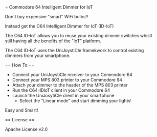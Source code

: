 = Commodore 64 Intelligent Dimmer for IoT

Don't buy expensive "smart" WiFi bulbs!!

Instead get the C64 Intelligent Dimmer for IoT (ID-IoT)

The C64 ID-IoT allows you to reuse your existing dimmer switches
whislt still having all the benefits of the "IoT" platform.

The C64 ID-IoT uses the UniJoystiCle framekwork to control existing dimmers
from your smartphone.


== How To ==

* Connect your UniJoystiCle receiver to your Commodore 64
* Connect your MPS 803 printer to your Commodore 64
* Attach your dimmer to the header of the MPS 803 printer
* Run the C64-IDIoT client in your Commodore 64
* Launch the UniJosytiCle client in your smartphone
  * Select the "Linear mode" and start dimming your lights!

Easy and Smart!


== License ==

Apache License v2.0
